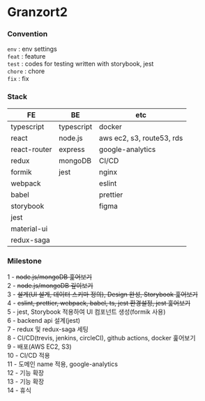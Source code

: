 # Granzort2

### Convention
`env` : env settings  
`feat` : feature  
`test` : codes for testing written with storybook, jest  
`chore` : chore  
`fix` : fix  

### Stack
|FE|BE|etc|
|-|-|-|
|typescript|typescript|docker|
|react|node.js|aws ec2, s3, route53, rds|
|react-router|express|google-analytics|
|redux|mongoDB|CI/CD|
|formik|jest|nginx|
|webpack||eslint|
|babel||prettier|
|storybook||figma|
|jest|||
|material-ui|||
|redux-saga|||

### Milestone
1 - ~~node.js/mongoDB 훑어보기~~  
2 - ~~node.js/mongoDB 깊이보기~~  
3 - ~~설계(UI 설계, 데이터 스키마 정의), Design 완성, Storybook 훑어보기~~  
4 - ~~eslint, prettier, webpack, babel, ts, jest 환경설정, jest 훑어보기~~  
5 - jest, Storybook 적용하여 UI 컴포넌트 생성(formik 사용)  
6 - backend api 설계(jest)  
7 - redux 및 redux-saga 세팅  
8 - CI/CD(trevis, jenkins, circleCI), github actions, docker 훑어보기  
9 - 배포(AWS EC2, S3)  
10 - CI/CD 적용  
11 - 도메인 name 적용, google-analytics  
12 - 기능 확장  
13 - 기능 확장  
14 - 휴식  
